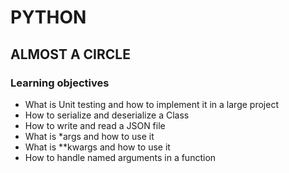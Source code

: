 # PYTHON
## ALMOST A CIRCLE

### Learning objectives
*   What is Unit testing and how to implement it in a large project
*   How to serialize and deserialize a Class
*   How to write and read a JSON file
*   What is *args and how to use it
*   What is **kwargs and how to use it
*   How to handle named arguments in a function